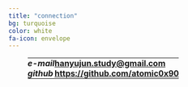```yaml
---
title: "connection"
bg: turquoise
color: white
fa-icon: envelope
---
```

<style>
#myTable{
	margin-left:auto;
	margin-right:auto;
	width:85%;
	border-collapse:collapse;
	border-spacing:0;
}

#myth{
	text-align:left;
	padding:0;
	border:0;
}

</style>

<table id = "myTable">
<tr>
	<th id = "myth"><i class="fa fa-envelope"> e-mail</i></th>
	<th id = "myth"><a href="mailto:hanyujun.study@gmail.com">hanyujun.study@gmail.com</a></th>
</tr>

<tr>
	<th id = "myth"><i class="fa fa-github" aria-hidden="true"> github</i></th>
	<th id = "myth"><a href = "https://github.com/atomic0x90">https://github.com/atomic0x90</a></th>
</tr>
</table>
